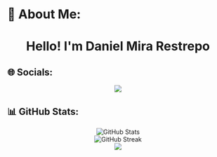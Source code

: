


# 🚀 About Me:

<h1 align="center"><b>Hello! I'm Daniel Mira Restrepo</b> 

<br>

## 🌐 Socials:

<p align="center">
  <a href="https://www.linkedin.com/in/daniel-mira-restrepo-/">
    <img src="https://img.shields.io/badge/LinkedIn-%230077B5.svg?style=for-the-badge&logo=linkedin&logoColor=white">
  </a>
</p>

##


## 📊 GitHub Stats:
<p align="center">
  <img src="https://github-readme-stats.vercel.app/api?username=DanielMR-dev&theme=dracula&show_icons=true&hide_border=true&count_private=true" alt="GitHub Stats">
  <br>
  <img src="https://github-readme-streak-stats.herokuapp.com/?user=DanielMR-dev&theme=dracula&hide_border=true" alt="GitHub Streak">
  <br>
  <img src="https://github-readme-stats.vercel.app/api/top-langs/?username=DanielMR-dev&theme=dracula&show_icons=true&hide_border=true&layout=compact">
</p>


<!-- You can add more sections here like Projects, Blogs, etc. -->
